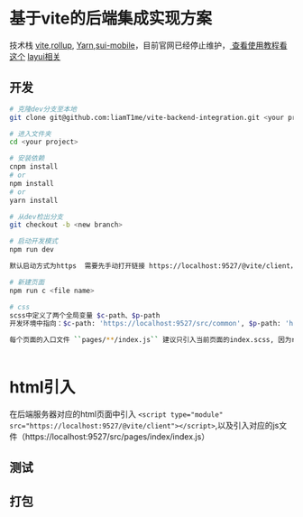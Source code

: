 # 基于vite的后端集成实现方案

<p>
  技术栈 <a href="https://cn.vitejs.dev/">vite</a>,<a href="https://rollupjs.org/guide/en/">rollup</a>, <a href="https://yarnpkg.com/">Yarn</a>,<a  href="https://github.com/sdc-alibaba/SUI-Mobile">sui-mobile</a>，目前官网已经停止维护，<a href="https://www.wenjiangs.com/doc/base-markup"> 查看使用教程看这个</a> <a href="https://github.com/sentsin/layui/issues/981">layui相关</a>
</p>

## 开发

```bash
# 克隆dev分支至本地
git clone git@github.com:liamT1me/vite-backend-integration.git <your project>

# 进入文件夹
cd <your project>

# 安装依赖
cnpm install
# or
npm install
# or
yarn install

# 从dev检出分支
git checkout -b <new branch>

# 启动开发模式
npm run dev

默认启动方式为https  需要先手动打开链接 https://localhost:9527/@vite/client， 信任该链接，即可访问。

# 新建页面
npm run c <file name>

# css
scss中定义了两个全局变量 $c-path、$p-path
开发环境中指向：$c-path: 'https://localhost:9527/src/common', $p-path: 'https://localhost:9527/src/pages'

每个页面的入口文件 ``pages/**/index.js`` 建议只引入当前页面的index.scss, 因为rollup打包会找到入口文件的scss， assetFileNames方法里的参数暂时无法区分判断，可能会造成打包路径出错。
		
```

# html引入
在后端服务器对应的html页面中引入 ``<script type="module" src="https://localhost:9527/@vite/client"></script>``,以及引入对应的js文件（https://localhost:9527/src/pages/index/index.js）





## 测试



## 打包

